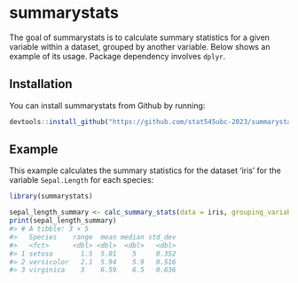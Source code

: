 
<!-- README.md is generated from README.Rmd. Please edit that file -->

# summarystats

<!-- badges: start -->
<!-- badges: end -->

The goal of summarystats is to calculate summary statistics for a given
variable within a dataset, grouped by another variable. Below shows an
example of its usage. Package dependency involves `dplyr`.

## Installation

You can install summarystats from Github by running:

``` r
devtools::install_github("https://github.com/stat545ubc-2023/summarystats")
```

## Example

This example calculates the summary statistics for the dataset ‘iris’
for the variable `Sepal.Length` for each species:

``` r
library(summarystats)

sepal_length_summary <- calc_summary_stats(data = iris, grouping_variable = Species, data_variable = Sepal.Length)
print(sepal_length_summary)
#> # A tibble: 3 × 5
#>   Species    range  mean median std_dev
#>   <fct>      <dbl> <dbl>  <dbl>   <dbl>
#> 1 setosa       1.5  5.01    5     0.352
#> 2 versicolor   2.1  5.94    5.9   0.516
#> 3 virginica    3    6.59    6.5   0.636
```
